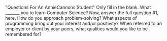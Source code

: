 "Questions For An AnnieCannons Student"
Only fill in the blank. What _______ you to learn Computer Science?
Now, answer the full question #1, here.
How do you approach problem-solving?
What aspects of programming bring out your interest and/or positivity?
When referred to an employer or client by your peers, what qualities would you like to be remembered for?